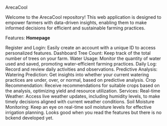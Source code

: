 ArecaCool 

Welcome to the ArecaCool repository! This web application is designed to empower farmers with data-driven insights, enabling them to make informed decisions for efficient and sustainable farming practices.

Features:
**Homepage**

Register and Login: Easily create an account with a unique ID to access personalized features.
Dashboard
Tree Count: Keep track of the total number of trees on your farm.
Water Usage: Monitor the quantity of water used and saved, promoting water-efficient farming practices.
Daily Log: Record and review daily activities and observations.
Predictive Analysis:
Watering Prediction: Get insights into whether your current watering practices are under, over, or normal, based on predictive analysis.
Crop Recommendation: Receive recommendations for suitable crops based on the analysis, optimizing yield and resource utilization.
Services:
Real-time Weather: Access live weather updates, including humidity levels, to make timely decisions aligned with current weather conditions.
Soil Moisture Monitoring: Keep an eye on real-time soil moisture levels for effective irrigation planning.
Looks good when you read the features but there is no bckend developed yet.
